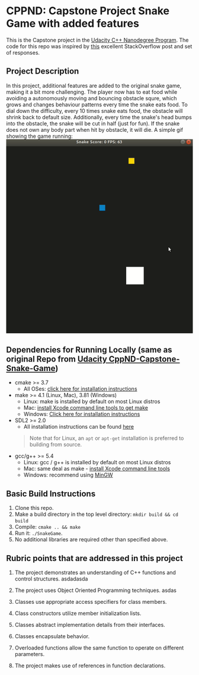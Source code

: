 # CPPND: Capstone Project Snake Game with added features

This is the Capstone project in the [Udacity C++ Nanodegree Program](https://www.udacity.com/course/c-plus-plus-nanodegree--nd213). The code for this repo was inspired by [this](https://codereview.stackexchange.com/questions/212296/snake-game-in-c-with-sdl) excellent StackOverflow post and set of responses.

## Project Description

In this project, additional features are added to the original snake game, making it a bit more challenging. The player now has to eat food while avoiding a autonomously moving and bouncing obstacle squre, which grows and changes behaviour patterns every time the snake eats food. To dial down the difficulty, every 10 times snake eats food, the obstacle will shrink back to default size. Additionally, every time the snake's head bumps into the obstacle, the snake will be cut in half (just for fun). If the snake does not own any body part when hit by obstacle, it will die. A simple gif showing the game running:
<img src="snake.gif"/>

## Dependencies for Running Locally (same as original Repo from [Udacity CppND-Capstone-Snake-Game](https://github.com/udacity/CppND-Capstone-Snake-Game))
* cmake >= 3.7
  * All OSes: [click here for installation instructions](https://cmake.org/install/)
* make >= 4.1 (Linux, Mac), 3.81 (Windows)
  * Linux: make is installed by default on most Linux distros
  * Mac: [install Xcode command line tools to get make](https://developer.apple.com/xcode/features/)
  * Windows: [Click here for installation instructions](http://gnuwin32.sourceforge.net/packages/make.htm)
* SDL2 >= 2.0
  * All installation instructions can be found [here](https://wiki.libsdl.org/Installation)
  >Note that for Linux, an `apt` or `apt-get` installation is preferred to building from source. 
* gcc/g++ >= 5.4
  * Linux: gcc / g++ is installed by default on most Linux distros
  * Mac: same deal as make - [install Xcode command line tools](https://developer.apple.com/xcode/features/)
  * Windows: recommend using [MinGW](http://www.mingw.org/)

## Basic Build Instructions

1. Clone this repo.
2. Make a build directory in the top level directory: `mkdir build && cd build`
3. Compile: `cmake .. && make`
4. Run it: `./SnakeGame`.
5. No additional libraries are required other than specified above.

## Rubric points that are addressed in this project

1. The project demonstrates an understanding of C++ functions and control structures.
asdadasda

2. The project uses Object Oriented Programming techniques.
asdas
3. Classes use appropriate access specifiers for class members.
4. Class constructors utilize member initialization lists.
5. Classes abstract implementation details from their interfaces.
6. Classes encapsulate behavior.
7. Overloaded functions allow the same function to operate on different parameters.
8. The project makes use of references in function declarations.






